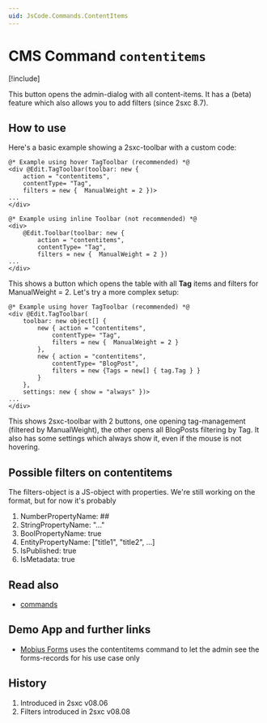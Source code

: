 ```yaml
---
uid: JsCode.Commands.ContentItems
---
```


# CMS Command `contentitems`

[!include[](../../basics/stack/_shared-float-summary.md)]
<style>.context-box-summary .edit-custom { visibility: visible; } </style>

This button opens the admin-dialog with all content-items. It has a (beta) feature which also allows you to add filters (since 2sxc 8.7).

## How to use
Here's a basic example showing a 2sxc-toolbar with a custom code:

```razor
@* Example using hover TagToolbar (recommended) *@
<div @Edit.TagToolbar(toolbar: new {
    action = "contentitems",
    contentType= "Tag",
    filters = new {  ManualWeight = 2 })>
...
</div>

@* Example using inline Toolbar (not recommended) *@
<div>
    @Edit.Toolbar(toolbar: new {
        action = "contentitems",
        contentType= "Tag",
        filters = new {  ManualWeight = 2 })
...
</div>
```

This shows a button which opens the table with all **Tag** items and filters for ManualWeight = 2. Let's try a more complex setup:

```razor
@* Example using hover TagToolbar (recommended) *@
<div @Edit.TagToolbar(
    toolbar: new object[] {
        new { action = "contentitems",
            contentType= "Tag",
            filters = new {  ManualWeight = 2 }
        },
        new { action = "contentitems",
            contentType= "BlogPost",
            filters = new {Tags = new[] { tag.Tag } }
        }
    },
    settings: new { show = "always" })>
...
</div>
```

This shows 2sxc-toolbar with 2 buttons, one opening tag-management (filtered by ManualWeight), the other opens all BlogPosts filtering by Tag. It also has some settings which always show it, even if the mouse is not hovering.

## Possible filters on contentitems

The filters-object is a JS-object with properties. We're still working on the format, but for now it's probably

1. NumberPropertyName: ##
2. StringPropertyName: "..."
3. BoolPropertyName: true
4. EntityPropertyName: ["title1", "title2", ...]
5. IsPublished: true
6. IsMetadata: true



## Read also
* [commands](xref:JsCode.Commands.Index)

## Demo App and further links
* [Mobius Forms](https://2sxc.org/en/apps/app/mobius-forms) uses the contentitems command to let the admin see the forms-records for his use case only

## History
1. Introduced in 2sxc v08.06
2. Filters introduced in 2sxc v08.08
